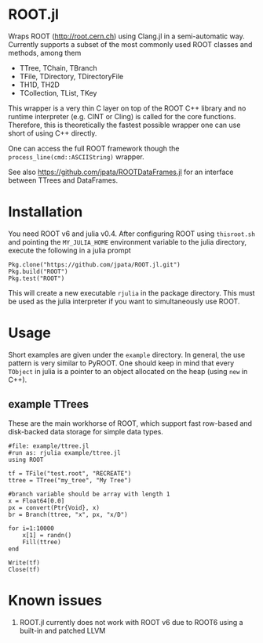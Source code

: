 # ROOT.jl

Wraps ROOT (http://root.cern.ch) using Clang.jl in a semi-automatic way. Currently supports a subset of the most commonly used ROOT classes and methods, among them

* TTree, TChain, TBranch
* TFile, TDirectory, TDirectoryFile
* TH1D, TH2D
* TCollection, TList, TKey

This wrapper is a very thin C layer on top of the ROOT C++ library and no runtime interpreter (e.g. CINT or Cling) is called for the core functions. Therefore, this is theoretically the fastest possible wrapper one can use short of using C++ directly.

One can access the full ROOT framework though the ``process_line(cmd::ASCIIString)`` wrapper.

See also https://github.com/jpata/ROOTDataFrames.jl for an interface between TTrees and DataFrames.

# Installation

You need ROOT v6 and julia v0.4. After configuring ROOT using `thisroot.sh` and pointing the `MY_JULIA_HOME` environment variable to the julia directory, execute the following in a julia prompt
~~~
Pkg.clone("https://github.com/jpata/ROOT.jl.git")
Pkg.build("ROOT")
Pkg.test("ROOT")
~~~

This will create a new executable `rjulia` in the package directory. This must be used as the julia interpreter if you want to simultaneously use ROOT.
# Usage

Short examples are given under the `example` directory. In general, the use pattern is very similar to PyROOT. One should keep in mind that every `TObject` in julia is a pointer to an object allocated on the heap (using `new` in C++).

## example TTrees

These are the main workhorse of ROOT, which support fast row-based and disk-backed data storage for simple data types.

~~~
#file: example/ttree.jl
#run as: rjulia example/ttree.jl
using ROOT

tf = TFile("test.root", "RECREATE")
ttree = TTree("my_tree", "My Tree")

#branch variable should be array with length 1
x = Float64[0.0]
px = convert(Ptr{Void}, x)
br = Branch(ttree, "x", px, "x/D")

for i=1:10000
    x[1] = randn()
    Fill(ttree)
end

Write(tf)
Close(tf)
~~~

# Known issues

1. ROOT.jl currently does not work with ROOT v6 due to ROOT6 using a built-in and patched LLVM

